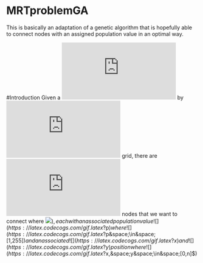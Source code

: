 # MRTproblemGA
This is basically an adaptation of a genetic algorithm that is hopefully able to connect nodes with an assigned population value in an optimal way.

#Introduction
Given a ![](https://latex.codecogs.com/gif.latex?$$n$$) by ![](https://latex.codecogs.com/gif.latex?$$n$$) grid, there are ![](https://latex.codecogs.com/gif.latex?$$i$$) nodes that we want to connect where ![](https://latex.codecogs.com/gif.latex?$x&space;\in&space;[1,n^2])$), each with an associated population value ![](https://latex.codecogs.com/gif.latex?$p$) where ![](https://latex.codecogs.com/gif.latex?$p&space;\in&space;[1,255]$) and an associated ![](https://latex.codecogs.com/gif.latex?$$x$$) and ![](https://latex.codecogs.com/gif.latex?$$y$$) position where ![](https://latex.codecogs.com/gif.latex?$x,&space;y&space;\in&space;[0,n]$)


